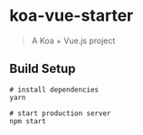 # koa-vue-starter

> A Koa + Vue.js project

## Build Setup

```
# install dependencies
yarn

# start production server
npm start
```